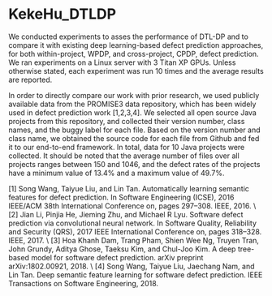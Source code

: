 # KekeHu_DTLDP

We conducted experiments to asses the performance of DTL-DP and to compare it with existing deep learning-based defect prediction approaches, for both within-project, WPDP, and cross-project, CPDP, defect prediction. We ran experiments on a Linux server with 3 Titan XP GPUs. Unless otherwise stated, each experiment was run 10 times and the average results are reported.

In order to directly compare our work with prior research, we used publicly available data from the PROMISE3 data repository, which has been widely used in defect prediction work [1,2,3,4]. We selected all open source Java projects from this repository, and collected their version number, class names, and the buggy label for each file. Based on the version number and class name, we obtained the source code for each file from Github and fed it to our end-to-end framework. In total, data for 10 Java projects were collected. It should be noted that the average number of files over all projects ranges between 150 and 1046, and the defect rates of the projects have a minimum value of 13.4% and a maximum value of 49.7%. 

[1] Song Wang, Taiyue Liu, and Lin Tan. Automatically learning semantic features for defect prediction. In Software Engineering (ICSE), 2016 IEEE/ACM 38th International Conference on, pages 297–308. IEEE, 2016. \\
[2] Jian Li, Pinjia He, Jieming Zhu, and Michael R Lyu. Software defect prediction via convolutional neural network. In Software Quality, Reliability and Security (QRS), 2017 IEEE International Conference on, pages 318–328. IEEE, 2017. \\
[3] Hoa Khanh Dam, Trang Pham, Shien Wee Ng, Truyen Tran, John Grundy, Aditya Ghose, Taeksu Kim, and Chul-Joo Kim. A deep tree-based model for software defect prediction. arXiv preprint arXiv:1802.00921, 2018. \\
[4] Song Wang, Taiyue Liu, Jaechang Nam, and Lin Tan. Deep semantic feature learning for software defect prediction. IEEE Transactions on Software Engineering, 2018.
